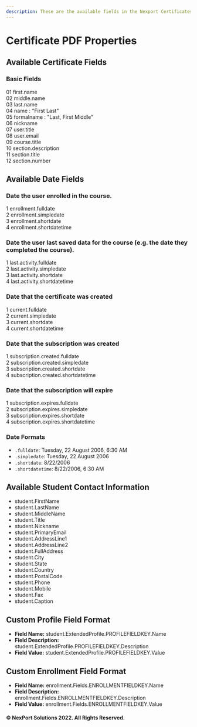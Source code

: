 ```yaml
---
description: These are the available fields in the Nexport Certificates
---
```


# Certificate PDF Properties

## Available Certificate Fields

### **Basic Fields**

01    first.name\
02    middle.name\
03    last.name\
04    name : "First Last"\
05    formalname : "Last, First Middle"\
06    nickname\
07    user.title\
08    user.email\
09    course.title\
10    section.description\
11    section.title\
12    section.number

## Available Date Fields

### **Date the user enrolled in the course.**

1    enrollment.fulldate\
2    enrollment.simpledate\
3    enrollment.shortdate\
4    enrollment.shortdatetime

### **Date the user last saved data for the course (e.g. the date they completed the course).**

1    last.activity.fulldate\
2    last.activity.simpledate\
3    last.activity.shortdate\
4    last.activity.shortdatetime

### **Date that the certificate was created**

1    current.fulldate\
2    current.simpledate\
3    current.shortdate\
4    current.shortdatetime

### **Date that the subscription was created**

1    subscription.created.fulldate\
2    subscription.created.simpledate\
3    subscription.created.shortdate\
4    subscription.created.shortdatetime

### **Date that the subscription will expire**

1    subscription.expires.fulldate\
2    subscription.expires.simpledate\
3    subscription.expires.shortdate\
4    subscription.expires.shortdatetime

### Date Formats

* `.fulldate`: Tuesday, 22 August 2006, 6:30 AM
* `.simpledate`: Tuesday, 22 August 2006
* `.shortdate`: 8/22/2006
* `.shortdatetime`: 8/22/2006, 6:30 AM

## Available Student Contact Information

* student.FirstName
* student.LastName
* student.MiddleName
* student.Title
* student.Nickname
* student.PrimaryEmail
* student.AddressLine1
* student.AddressLine2
* student.FullAddress
* student.City
* student.State
* student.Country
* student.PostalCode
* student.Phone
* student.Mobile
* student.Fax
* student.Caption

## Custom Profile Field Format

* **Field Name:** student.ExtendedProfile.PROFILEFIELDKEY.Name
* **Field Description:** student.ExtendedProfile.PROFILEFIELDKEY.Description
* **Field Value:** student.ExtendedProfile.PROFILEFIELDKEY.Value

## Custom Enrollment Field Format

* **Field Name:** enrollment.Fields.ENROLLMENTFIELDKEY.Name
* **Field Description:** enrollment.Fields.ENROLLMENTFIELDKEY.Description
* **Field Value:** enrollment.Fields.ENROLLMENTFIELDKEY.Value

#### &#x20;© NexPort Solutions 2022. All Rights Reserved. 
